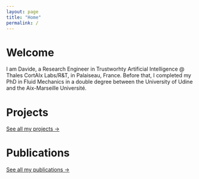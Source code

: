 ```yaml
---
layout: page
title: "Home"
permalink: /
---
```


# Welcome

I am Davide, a Research Engineer in Trustworhty Artificial Intelligence @ Thales CortAIx Labs/R&T, in Palaiseau, France.
Before that, I completed my PhD in Fluid Mechanics in a double degree between the University of Udine and the Aix-Marseille Université.

# Projects

[See all my projects →](/projects/)

# Publications

[See all my publications →](/publications/)
